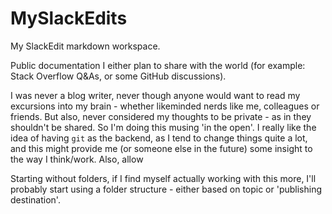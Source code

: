 # MySlackEdits
My SlackEdit markdown workspace.

Public documentation I either plan to share with the world (for example: Stack Overflow Q&As, or some GitHub discussions).

I was never a blog writer, never though anyone would want to read my excursions into my brain - whether likeminded nerds like me, colleagues or friends.
But also, never considered my thoughts to be private - as in they shouldn't be shared. So I'm doing this musing 'in the open'.
I really like the idea of having `git` as the backend, as I tend to change things quite a lot, and this might provide me (or someone else in the future) some insight to the way I think/work.
Also, allow

Starting without folders, if I find myself actually working with this more, I'll probably start using a folder structure - either based on topic or 'publishing destination'.
<!--stackedit_data:
eyJoaXN0b3J5IjpbMTkxODI1MjQ2MF19
-->